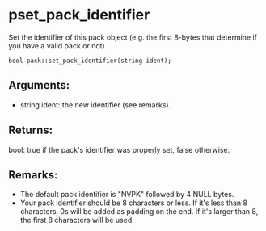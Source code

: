 # pset_pack_identifier
Set the identifier of this pack object (e.g. the first 8-bytes that determine if you have a valid pack or not).

`bool pack::set_pack_identifier(string ident);`

## Arguments:
* string ident: the new identifier (see remarks).

## Returns:
bool: true if the pack's identifier was properly set, false otherwise.

## Remarks:
* The default pack identifier is "NVPK" followed by 4 NULL bytes.
* Your pack identifier should be 8 characters or less. If it's less than 8 characters, 0s will be added as padding on the end. If it's larger than 8, the first 8 characters will be used.
